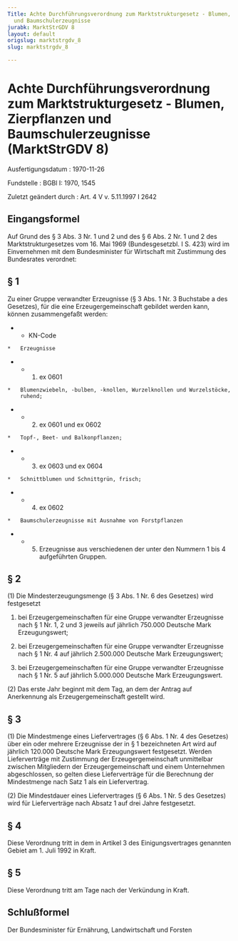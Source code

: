 ```yaml
---
Title: Achte Durchführungsverordnung zum Marktstrukturgesetz - Blumen, Zierpflanzen
  und Baumschulerzeugnisse
jurabk: MarktStrGDV 8
layout: default
origslug: marktstrgdv_8
slug: marktstrgdv_8

---
```


# Achte Durchführungsverordnung zum Marktstrukturgesetz - Blumen, Zierpflanzen und Baumschulerzeugnisse (MarktStrGDV 8)

Ausfertigungsdatum
:   1970-11-26

Fundstelle
:   BGBl I: 1970, 1545

Zuletzt geändert durch
:   Art. 4 V v. 5.11.1997 I 2642

## Eingangsformel

Auf Grund des § 3 Abs. 3 Nr. 1 und 2 und des § 6 Abs. 2 Nr. 1 und 2
des Marktstrukturgesetzes vom 16. Mai 1969 (Bundesgesetzbl. I S. 423)
wird im Einvernehmen mit dem Bundesminister für Wirtschaft mit
Zustimmung des Bundesrates verordnet:

## § 1

Zu einer Gruppe verwandter Erzeugnisse (§ 3 Abs. 1 Nr. 3 Buchstabe a
des Gesetzes), für die eine Erzeugergemeinschaft gebildet werden kann,
können zusammengefaßt werden:

*    *   KN-Code

    *   Erzeugnisse


*    *   1. ex 0601

    *   Blumenzwiebeln, -bulben, -knollen, Wurzelknollen und Wurzelstöcke,
        ruhend;


*    *   2. ex 0601 und ex 0602

    *   Topf-, Beet- und Balkonpflanzen;


*    *   3. ex 0603 und ex 0604

    *   Schnittblumen und Schnittgrün, frisch;


*    *   4. ex 0602

    *   Baumschulerzeugnisse mit Ausnahme von Forstpflanzen


*    *   5. Erzeugnisse aus verschiedenen der unter den Nummern 1 bis 4
        aufgeführten Gruppen.

## § 2

(1) Die Mindesterzeugungsmenge (§ 3 Abs. 1 Nr. 6 des Gesetzes) wird
festgesetzt

1.  bei Erzeugergemeinschaften für eine Gruppe verwandter Erzeugnisse nach
    § 1 Nr. 1, 2 und 3 jeweils auf jährlich 750.000 Deutsche Mark
    Erzeugungswert;


2.  bei Erzeugergemeinschaften für eine Gruppe verwandter Erzeugnisse nach
    § 1 Nr. 4 auf jährlich 2.500.000 Deutsche Mark Erzeugungswert;


3.  bei Erzeugergemeinschaften für eine Gruppe verwandter Erzeugnisse nach
    § 1 Nr. 5 auf jährlich 5.000.000 Deutsche Mark Erzeugungswert.




(2) Das erste Jahr beginnt mit dem Tag, an dem der Antrag auf
Anerkennung als Erzeugergemeinschaft gestellt wird.

## § 3

(1) Die Mindestmenge eines Liefervertrages (§ 6 Abs. 1 Nr. 4 des
Gesetzes) über ein oder mehrere Erzeugnisse der in § 1 bezeichneten
Art wird auf jährlich 120.000 Deutsche Mark Erzeugungswert
festgesetzt. Werden Lieferverträge mit Zustimmung der
Erzeugergemeinschaft unmittelbar zwischen Mitgliedern der
Erzeugergemeinschaft und einem Unternehmen abgeschlossen, so gelten
diese Lieferverträge für die Berechnung der Mindestmenge nach Satz 1
als ein Liefervertrag.

(2) Die Mindestdauer eines Liefervertrages (§ 6 Abs. 1 Nr. 5 des
Gesetzes) wird für Lieferverträge nach Absatz 1 auf drei Jahre
festgesetzt.

## § 4

Diese Verordnung tritt in dem in Artikel 3 des Einigungsvertrages
genannten Gebiet am 1. Juli 1992 in Kraft.

## § 5

Diese Verordnung tritt am Tage nach der Verkündung in Kraft.

## Schlußformel

Der Bundesminister für Ernährung, Landwirtschaft und Forsten

